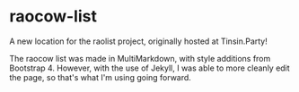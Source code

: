 # raocow-list
A new location for the raolist project, originally hosted at Tinsin.Party!

The raocow list was made in MultiMarkdown, with style additions from Bootstrap 4.
However, with the use of Jekyll, I was able to more cleanly edit the page, so that's what I'm using going forward.
